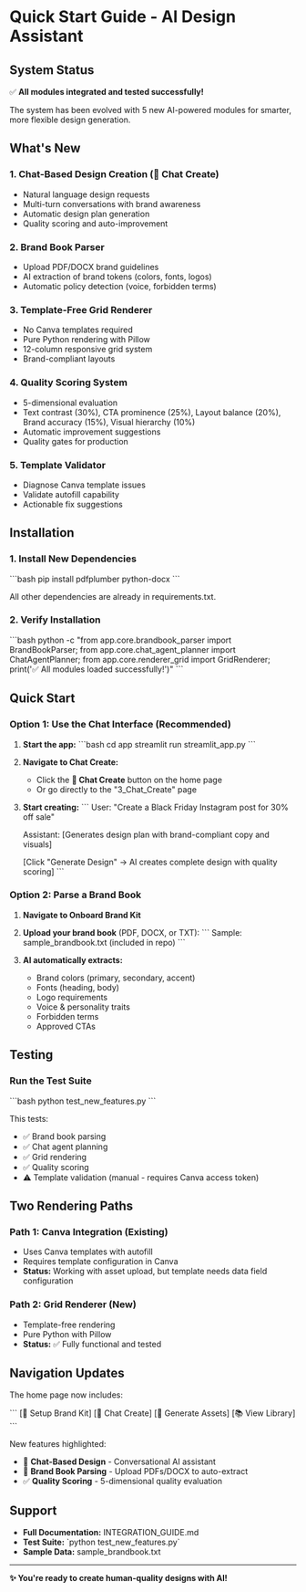 # Quick Start Guide - AI Design Assistant

## System Status

✅ **All modules integrated and tested successfully!**

The system has been evolved with 5 new AI-powered modules for smarter, more flexible design generation.

## What's New

### 1. Chat-Based Design Creation (💬 Chat Create)
- Natural language design requests
- Multi-turn conversations with brand awareness
- Automatic design plan generation
- Quality scoring and auto-improvement

### 2. Brand Book Parser
- Upload PDF/DOCX brand guidelines
- AI extraction of brand tokens (colors, fonts, logos)
- Automatic policy detection (voice, forbidden terms)

### 3. Template-Free Grid Renderer
- No Canva templates required
- Pure Python rendering with Pillow
- 12-column responsive grid system
- Brand-compliant layouts

### 4. Quality Scoring System
- 5-dimensional evaluation
- Text contrast (30%), CTA prominence (25%), Layout balance (20%), Brand accuracy (15%), Visual hierarchy (10%)
- Automatic improvement suggestions
- Quality gates for production

### 5. Template Validator
- Diagnose Canva template issues
- Validate autofill capability
- Actionable fix suggestions

## Installation

### 1. Install New Dependencies

\`\`\`bash
pip install pdfplumber python-docx
\`\`\`

All other dependencies are already in requirements.txt.

### 2. Verify Installation

\`\`\`bash
python -c "from app.core.brandbook_parser import BrandBookParser; from app.core.chat_agent_planner import ChatAgentPlanner; from app.core.renderer_grid import GridRenderer; print('✅ All modules loaded successfully!')"
\`\`\`

## Quick Start

### Option 1: Use the Chat Interface (Recommended)

1. **Start the app:**
   \`\`\`bash
   cd app
   streamlit run streamlit_app.py
   \`\`\`

2. **Navigate to Chat Create:**
   - Click the **💬 Chat Create** button on the home page
   - Or go directly to the "3_Chat_Create" page

3. **Start creating:**
   \`\`\`
   User: "Create a Black Friday Instagram post for 30% off sale"

   Assistant: [Generates design plan with brand-compliant copy and visuals]

   [Click "Generate Design" → AI creates complete design with quality scoring]
   \`\`\`

### Option 2: Parse a Brand Book

1. **Navigate to Onboard Brand Kit**

2. **Upload your brand book** (PDF, DOCX, or TXT):
   \`\`\`
   Sample: sample_brandbook.txt (included in repo)
   \`\`\`

3. **AI automatically extracts:**
   - Brand colors (primary, secondary, accent)
   - Fonts (heading, body)
   - Logo requirements
   - Voice & personality traits
   - Forbidden terms
   - Approved CTAs

## Testing

### Run the Test Suite

\`\`\`bash
python test_new_features.py
\`\`\`

This tests:
- ✅ Brand book parsing
- ✅ Chat agent planning
- ✅ Grid rendering
- ✅ Quality scoring
- ⚠️ Template validation (manual - requires Canva access token)

## Two Rendering Paths

### Path 1: Canva Integration (Existing)
- Uses Canva templates with autofill
- Requires template configuration in Canva
- **Status:** Working with asset upload, but template needs data field configuration

### Path 2: Grid Renderer (New)
- Template-free rendering
- Pure Python with Pillow
- **Status:** ✅ Fully functional and tested

## Navigation Updates

The home page now includes:

\`\`\`
[🏁 Setup Brand Kit] [💬 Chat Create] [🎨 Generate Assets] [📚 View Library]
\`\`\`

New features highlighted:
- 💬 **Chat-Based Design** - Conversational AI assistant
- 📖 **Brand Book Parsing** - Upload PDFs/DOCX to auto-extract
- ✅ **Quality Scoring** - 5-dimensional quality evaluation

## Support

- **Full Documentation:** INTEGRATION_GUIDE.md
- **Test Suite:** \`python test_new_features.py\`
- **Sample Data:** sample_brandbook.txt

---

**✨ You're ready to create human-quality designs with AI!**

